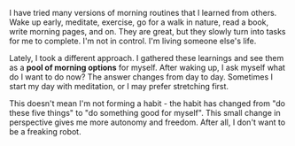 I have tried many versions of morning routines that I learned from others. Wake up early, meditate, exercise, go for a walk in nature, read a book, write morning pages, and on. They are great, but they slowly turn into tasks for me to complete. I'm not in control. I'm living someone else's life.

Lately, I took a different approach. I gathered these learnings and see them as a **pool of morning options** for myself. After waking up, I ask myself what do I want to do now? The answer changes from day to day. Sometimes I start my day with meditation, or I may prefer stretching first.

This doesn't mean I'm not forming a habit - the habit has changed from "do these five things" to "do something good for myself". This small change in perspective gives me more autonomy and freedom. After all, I don't want to be a freaking robot.